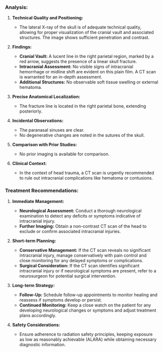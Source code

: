 ### Analysis:

1. **Technical Quality and Positioning:**
   - The lateral X-ray of the skull is of adequate technical quality, allowing for proper visualization of the cranial vault and associated structures. The image shows sufficient penetration and contrast.

2. **Findings:**
   - **Cranial Vault:** A lucent line in the right parietal region, marked by a red arrow, suggests the presence of a linear skull fracture.
   - **Intracranial Assessment:** No visible signs of intracranial hemorrhage or midline shift are evident on this plain film. A CT scan is warranted for an in-depth assessment.
   - **Additional Structures:** No observable soft tissue swelling or external hematoma.

3. **Precise Anatomical Localization:**
   - The fracture line is located in the right parietal bone, extending posteriorly.

4. **Incidental Observations:**
   - The paranasal sinuses are clear.
   - No degenerative changes are noted in the sutures of the skull.

5. **Comparison with Prior Studies:**
   - No prior imaging is available for comparison.

6. **Clinical Context:**
   - In the context of head trauma, a CT scan is urgently recommended to rule out intracranial complications like hematoma or contusions.

### Treatment Recommendations:

1. **Immediate Management:**
   - **Neurological Assessment:** Conduct a thorough neurological examination to detect any deficits or symptoms indicative of intracranial injury.
   - **Further Imaging:** Obtain a non-contrast CT scan of the head to exclude or confirm associated intracranial injuries.

2. **Short-term Planning:**
   - **Conservative Management:** If the CT scan reveals no significant intracranial injury, manage conservatively with pain control and close monitoring for any delayed symptoms or complications.
   - **Surgical Consideration:** If the CT scan identifies significant intracranial injury or if neurological symptoms are present, refer to a neurosurgeon for potential surgical intervention.

3. **Long-term Strategy:**
   - **Follow-Up:** Schedule follow-up appointments to monitor healing and reassess if symptoms develop or persist.
   - **Continued Monitoring:** Keep a close watch on the patient for any developing neurological changes or symptoms and adjust treatment plans accordingly.

4. **Safety Considerations:**
   - Ensure adherence to radiation safety principles, keeping exposure as low as reasonably achievable (ALARA) while obtaining necessary diagnostic information.